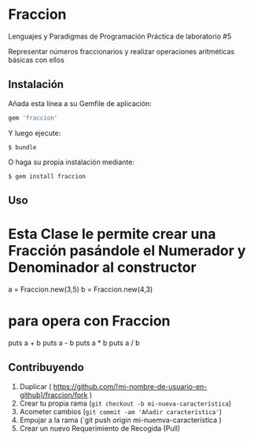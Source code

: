 # Fraccion

Lenguajes y Paradigmas de Programación
Práctica de laboratorio #5

Representar números fraccionarios y realizar operaciones aritméticas básicas con ellos

## Instalación

Añada esta línea a su Gemfile de aplicación:

```ruby
gem 'fraccion'
```

Y luego ejecute:

    $ bundle

O haga su propia instalación mediante:

    $ gem install fraccion

## Uso

# Esta Clase le permite crear una Fracción pasándole el Numerador y Denominador al constructor
a = Fraccion.new(3,5)
b = Fraccion.new(4,3)
# para opera con Fraccion
puts a + b
puts a - b
puts a * b
puts a / b

## Contribuyendo

1. Duplicar ( https://github.com/[mi-nombre-de-usuario-en-github]/fraccion/fork )
2. Crear tu propia rama (`git checkout -b mi-nueva-característica`)
3. Acometer cambios (`git commit -am 'Añadir característica'`)
4. Empujar a la rama (`git push origin mi-nuemva-característica )
5. Crear un nuevo Requerimiento de Recogida (Pull)
